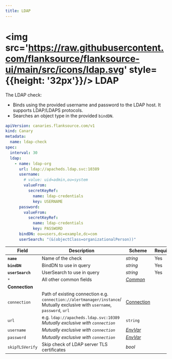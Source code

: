 ```yaml
---
title: LDAP
---
```


# <img src='<https://raw.githubusercontent.com/flanksource/flanksource-ui/main/src/icons/ldap.svg>' style={{height: '32px'}}/> LDAP

The LDAP check:

* Binds using the provided username and password to the LDAP host. It supports LDAP/LDAPS protocols.
* Searches an object type in the provided `bindDN`.

```yaml
apiVersion: canaries.flanksource.com/v1
kind: Canary
metadata:
  name: ldap-check
spec:
  interval: 30
  ldap:
    - name: ldap-org
      url: ldap://apacheds.ldap.svc:10389
      username:
        # value: uid=admin,ou=system
        valueFrom:
          secretKeyRef:
            name: ldap-credentials
            key: USERNAME
      password:
        valueFrom:
          secretKeyRef:
            name: ldap-credentials
            key: PASSWORD
      bindDN: ou=users,dc=example,dc=com
      userSearch: "(&(objectClass=organizationalPerson))"
```

| Field | Description | Scheme | Required |
| ----- | ----------- | ------ | -------- |
| **`name`** | Name of the check | *string* | Yes |
| **`bindDN`** | BindDN to use in query | *string* | Yes |
| **`userSearch`** | UserSearch to use in query | *string* | Yes |
| `*` | All other common fields | [*Common*](common) |  |
| **Connection** |  |  | |
| `connection` | Path of existing connection e.g. `connection://alertmanager/instance`/ Mutually exclusive with `username`, `password`, `url`  <br/> <Commercial/> | [Connection](../../concepts/connections) | |
| `url` | e.g. `ldap://apacheds.ldap.svc:10389` <br/>*Mutually exclusive with `connection`* | `string` | |
| `username` | *Mutually exclusive with `connection`* | [*EnvVar*](../../concepts/authentication/#envvar) | |
| `password` | *Mutually exclusive with `connection`* | [*EnvVar*](../../concepts/authentication/#envvar) | |
| `skipTLSVerify` | Skip check of LDAP server TLS certificates | *bool* | |
